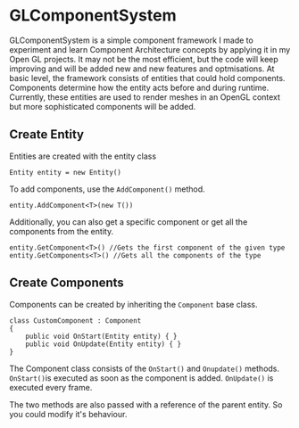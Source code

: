 # GLComponentSystem
GLComponentSystem is a simple component framework I made to experiment and learn Component Architecture concepts by applying it in my Open GL projects. It may not be the most efficient, but the code will keep improving and will be added new and new features and optmisations. 
At basic level, the framework consists of entities that could hold components. Components determine how the entity acts before and during runtime.
Currently, these entities are used to render meshes in an OpenGL context but more sophisticated components will be added.
## Create Entity
Entities are created with the entity class 
```
Entity entity = new Entity()
```
To add components, use the ```AddComponent()``` method.
```
entity.AddComponent<T>(new T())
```

Additionally, you can also get a specific component or get all the components from the entity.
```
entity.GetComponent<T>() //Gets the first component of the given type
entity.GetComponents<T>() //Gets all the components of the type
```

## Create Components
Components can be created by inheriting the	```Component``` base class.
```
class CustomComponent : Component
{
	public void OnStart(Entity entity) { }
	public void OnUpdate(Entity entity) { }
}
```
The Component class consists of the ```OnStart()``` and ```Onupdate()``` methods. 
```OnStart()```is executed as soon as the component is added.
```OnUpdate()``` is executed every frame.

The two methods are also passed with a reference of the parent entity. So you could modify it's behaviour.